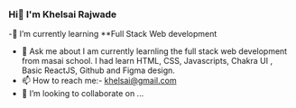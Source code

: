 ### Hi👋 I'm Khelsai Rajwade




-🔭 I’m currently learning  **Full Stack Web development
- 💬 Ask me about I am currently learnling the full stack web development from masai school. I had learn HTML, CSS, Javascripts, Chakra UI , Basic ReactJS, Github and Figma design.
- 📫 How to reach me:- khelsai@gmail.com
- 👯 I’m looking to collaborate on ...


